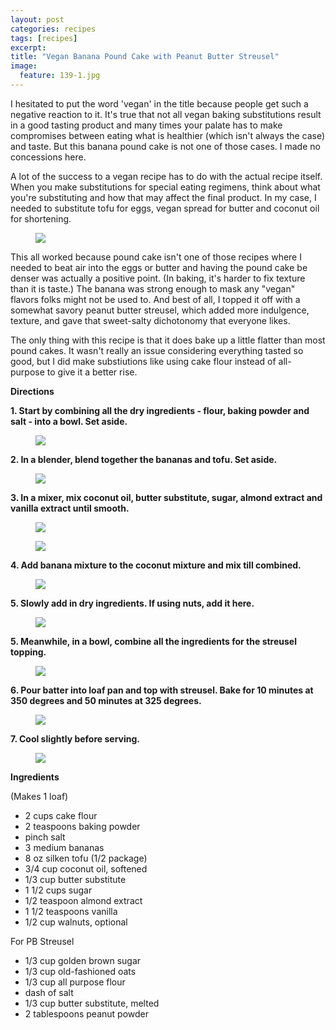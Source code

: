 ```yaml
---
layout: post
categories: recipes
tags: [recipes]
excerpt: 
title: "Vegan Banana Pound Cake with Peanut Butter Streusel"
image:
  feature: 139-1.jpg
---
```


I hesitated to put the word 'vegan' in the title because people get such a negative reaction to it.  It's true that not all vegan baking substitutions result in a good tasting product and many times your palate has to make compromises between eating what is healthier (which isn't always the case) and taste.  But this banana pound cake is not one of those cases.  I made no concessions here.

A lot of the success to a vegan recipe has to do with the actual recipe itself.  When you make substitutions for special eating regimens, think about what you're substituting and how that may affect the final product.  In my case, I needed to substitute tofu for eggs, vegan spread for butter and coconut oil for shortening.  

<figure> <img src='/images/139-2a.jpg'> </figure>

This all worked because pound cake isn't one of those recipes where I needed to beat air into the eggs or butter and having the pound cake be denser was actually a positive point.  (In baking, it's harder to fix texture than it is taste.) The banana was strong enough to mask any "vegan" flavors folks might not be used to.  And best of all, I topped it off with a somewhat savory peanut butter streusel, which added more indulgence, texture, and gave that sweet-salty dichotonomy that everyone likes.

The only thing with this recipe is that it does bake up a little flatter than most pound cakes.  It wasn't really an issue considering everything tasted so good, but I did make substiutions like using cake flour instead of all-purpose to give it a better rise.


__Directions__

__1. Start by combining all the dry ingredients - flour, baking powder and salt - into a bowl.  Set aside.__

<figure> <img src='/images/139-2.jpg'> </figure>

__2. In a blender, blend together the bananas and tofu. Set aside.__

<figure> <img src='/images/139-3.jpg'> </figure>

__3. In a mixer, mix coconut oil, butter substitute, sugar, almond extract and vanilla extract until smooth.__

<figure> <img src='/images/139-4.jpg'> </figure>
<figure> <img src='/images/139-5.jpg'> </figure>

__4. Add banana mixture to the coconut mixture and mix till combined.__

<figure> <img src='/images/139-6.jpg'> </figure>

__5. Slowly add in dry ingredients.  If using nuts, add it here.__

<figure> <img src='/images/139-7.jpg'> </figure>

__5. Meanwhile, in a bowl, combine all the ingredients for the streusel topping.__
<figure> <img src='/images/139-8.jpg'> </figure>

__6. Pour batter into loaf pan and top with streusel.  Bake for 10 minutes at 350 degrees and 50 minutes at 325 degrees.__

<figure> <img src='/images/139-9.jpg'> </figure>

__7.  Cool slightly before serving.__

<figure> <img src='/images/139-10.jpg'> </figure>

<section class='recipe'>
<p><strong>Ingredients</strong></p>

<p>(Makes 1 loaf)</p>

<ul><li>2 cups cake flour</li><li>2 teaspoons baking powder</li><li>pinch salt</li><li>3 medium bananas</li><li>8 oz silken tofu (1/2 package)</li><li>3/4 cup coconut oil, softened</li><li>1/3 cup butter substitute</li><li>1 1/2 cups sugar</li><li>1/2 teaspoon almond extract</li><li>1 1/2 teaspoons vanilla</li><li>1/2 cup walnuts, optional</li></ul>

<p>For PB Streusel</p>

<ul><li>1/3 cup golden brown sugar</li><li>1/3 cup old-fashioned oats</li><li>1/3 cup all purpose flour</li><li>dash of salt</li><li>1/3 cup butter substitute, melted</li><li>2 tablespoons peanut powder</li></ul></section>